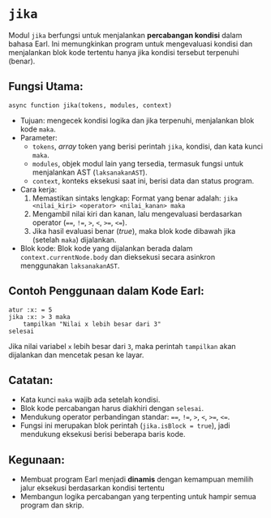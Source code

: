 # `jika`
Modul `jika` berfungsi untuk menjalankan **percabangan kondisi** dalam bahasa Earl. Ini memungkinkan program untuk mengevaluasi kondisi dan menjalankan blok kode tertentu hanya jika kondisi tersebut terpenuhi (benar).

## Fungsi Utama:
`async function jika(tokens, modules, context)`
- Tujuan: mengecek kondisi logika dan jika terpenuhi, menjalankan blok kode `maka`.
- Parameter:
  - `tokens`, _array_ token yang berisi perintah `jika`, kondisi, dan kata kunci `maka`.
  - `modules`, objek modul lain yang tersedia, termasuk fungsi untuk menjalankan AST (`laksanakanAST`).
  - `context`, konteks eksekusi saat ini, berisi data dan status program.
- Cara kerja:
  1. Memastikan sintaks lengkap:
     Format yang benar adalah:
     `jika <nilai_kiri> <operator> <nilai_kanan> maka`
  2. Mengambil nilai kiri dan kanan, lalu mengevaluasi berdasarkan operator (`==`, `!=`, `>`, `<`, `>=`, `<=`).
  3. Jika hasil evaluasi benar (_true_), maka blok kode dibawah jika (setelah `maka`) dijalankan.
- Blok kode:
  Blok kode yang dijalankan berada dalam `context.currentNode.body` dan dieksekusi secara asinkron menggunakan `laksanakanAST`.

## Contoh Penggunaan dalam Kode Earl:
```earl
atur :x: = 5
jika :x: > 3 maka
    tampilkan "Nilai x lebih besar dari 3"
selesai
```
Jika nilai variabel `x` lebih besar dari `3`, maka perintah `tampilkan` akan dijalankan dan mencetak pesan ke layar.

## Catatan:
- Kata kunci `maka` wajib ada setelah kondisi.
- Blok kode percabangan harus diakhiri dengan `selesai`.
- Mendukung operator perbandingan standar: `==`, `!=`, `>`, `<`, `>=`, `<=`.
- Fungsi ini merupakan blok perintah (`jika.isBlock = true`), jadi mendukung eksekusi berisi beberapa baris kode.

## Kegunaan:
- Membuat program Earl menjadi **dinamis** dengan kemampuan memilih jalur eksekusi berdasarkan kondisi tertentu
- Membangun logika percabangan yang terpenting untuk hampir semua program dan skrip.
